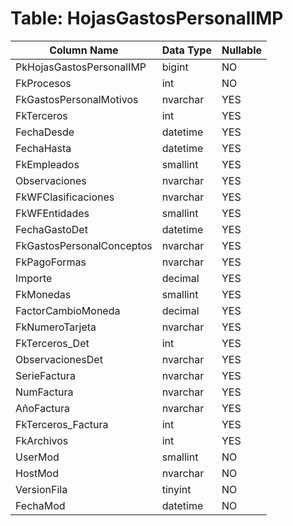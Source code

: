 # Table: HojasGastosPersonalIMP

| Column Name | Data Type | Nullable |
|-------------|-----------|----------|
| PkHojasGastosPersonalIMP | bigint | NO |
| FkProcesos | int | NO |
| FkGastosPersonalMotivos | nvarchar | YES |
| FkTerceros | int | YES |
| FechaDesde | datetime | YES |
| FechaHasta | datetime | YES |
| FkEmpleados | smallint | YES |
| Observaciones | nvarchar | YES |
| FkWFClasificaciones | nvarchar | YES |
| FkWFEntidades | smallint | YES |
| FechaGastoDet | datetime | YES |
| FkGastosPersonalConceptos | nvarchar | YES |
| FkPagoFormas | nvarchar | YES |
| Importe | decimal | YES |
| FkMonedas | smallint | YES |
| FactorCambioMoneda | decimal | YES |
| FkNumeroTarjeta | nvarchar | YES |
| FkTerceros_Det | int | YES |
| ObservacionesDet | nvarchar | YES |
| SerieFactura | nvarchar | YES |
| NumFactura | nvarchar | YES |
| AñoFactura | nvarchar | YES |
| FkTerceros_Factura | int | YES |
| FkArchivos | int | YES |
| UserMod | smallint | NO |
| HostMod | nvarchar | NO |
| VersionFila | tinyint | NO |
| FechaMod | datetime | NO |
